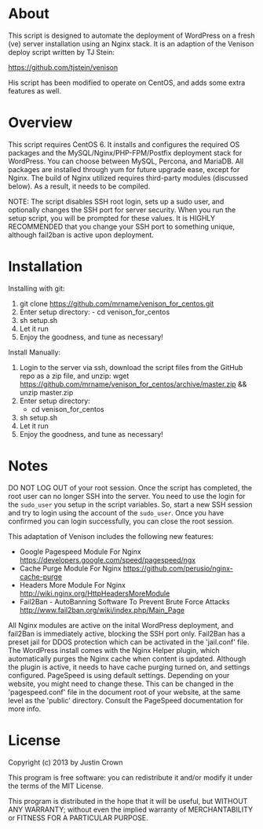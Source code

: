 About
============================
This script is designed to automate the deployment of WordPress on a fresh (ve) server installation using an Nginx stack. It is an adaption of the Venison deploy script written by TJ Stein:

https://github.com/tjstein/venison

His script has been modified to operate on CentOS, and adds some extra features as well. 


Overview
============================
This script requires CentOS 6. It installs and configures the required OS packages and the MySQL/Nginx/PHP-FPM/Postfix deployment stack for WordPress. You can choose between MySQL, Percona, and MariaDB. All packages are installed through yum for future upgrade ease, except for Nginx. The build of Nginx utilized requires third-party modules (discussed below). As a result, it needs to be compiled. 

NOTE: The script disables SSH root login, sets up a sudo user, and optionally changes the SSH port for server security. When you run the setup script, you will be prompted for these values. It is HIGHLY RECOMMENDED that you change your SSH port to something unique, although fail2ban is active upon deployment. 


Installation
============================

Installing with git:

1. git clone https://github.com/mrname/venison_for_centos.git
2. Enter setup directory:
        - cd venison_for_centos
3. sh setup.sh
4. Let it run
5. Enjoy the goodness, and tune as necessary!

Install Manually:

1. Login to the server via ssh, download the script files from the GitHub repo as a zip file, and unzip:
   wget https://github.com/mrname/venison_for_centos/archive/master.zip && unzip master.zip
2. Enter setup directory:
	- cd venison_for_centos
3. sh setup.sh
4. Let it run
5. Enjoy the goodness, and tune as necessary!


Notes
============================
DO NOT LOG OUT of your root session. Once the script has completed, the root user can no longer SSH into the server. You need to use the login for the `sudo_user` you setup in the script variables. So, start a new SSH session and try to login using the account of the `sudo_user`. Once you have confirmed you can login successfully, you can close the root session.

This adaptation of Venison includes the following new features:

- Google Pagespeed Module For Nginx
      https://developers.google.com/speed/pagespeed/ngx
- Cache Purge Module For Nginx
      https://github.com/perusio/nginx-cache-purge
- Headers More Module For Nginx
      http://wiki.nginx.org/HttpHeadersMoreModule
- Fail2Ban - AutoBanning Software To Prevent Brute Force Attacks
      http://www.fail2ban.org/wiki/index.php/Main_Page

All Nginx modules are active on the inital WordPress deployment, and fail2Ban is immediately active, blocking the SSH port only. Fail2Ban has a preset jail for DDOS protection which can be activated in the 'jail.conf' file. The WordPress install comes with the Nginx Helper plugin, which automatically purges the Nginx cache when content is updated. Although the plugin is active, it needs to have cache purging turned on, and settings configured. PageSpeed is using default settings. Depending on your website, you might need to change these. This can be changed in the 'pagespeed.conf' file in the document root of your website, at the same level as the 'public' directory. Consult the PageSpeed documentation for more info.


License
============================
Copyright (c) 2013 by Justin Crown

This program is free software: you can redistribute it and/or modify it under the terms of the MIT License.

This program is distributed in the hope that it will be useful, but WITHOUT ANY WARRANTY; without even the implied warranty of MERCHANTABILITY or FITNESS FOR A PARTICULAR PURPOSE.
